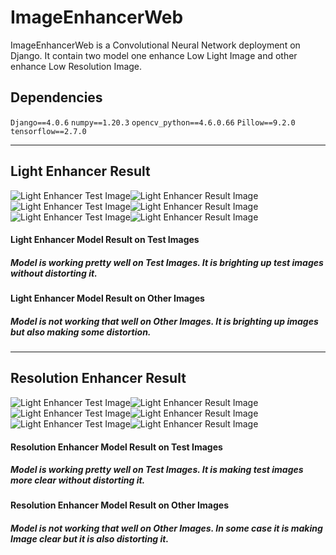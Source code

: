 # ImageEnhancerWeb
ImageEnhancerWeb is a Convolutional Neural Network deployment on Django. It contain two model one enhance Low Light Image and other enhance Low Resolution Image.

## Dependencies
`Django==4.0.6`
`numpy==1.20.3`
`opencv_python==4.6.0.66`
`Pillow==9.2.0`
`tensorflow==2.7.0`

<hr>

## Light Enhancer Result

![Light Enhancer Test Image](https://media.githubusercontent.com/media/riddhesh-jangid/ImageEnhancerWeb/main/result/778.png)![Light Enhancer Result Image](https://media.githubusercontent.com/media/riddhesh-jangid/ImageEnhancerWeb/main/result/778_processed.png)
<br>
![Light Enhancer Test Image](https://media.githubusercontent.com/media/riddhesh-jangid/ImageEnhancerWeb/main/result/111.png)![Light Enhancer Result Image](https://media.githubusercontent.com/media/riddhesh-jangid/ImageEnhancerWeb/main/result/111_processed.png)
<br>
![Light Enhancer Test Image](https://media.githubusercontent.com/media/riddhesh-jangid/ImageEnhancerWeb/main/result/780.png)![Light Enhancer Result Image](https://media.githubusercontent.com/media/riddhesh-jangid/ImageEnhancerWeb/main/result/780_processed.png)

#### Light Enhancer Model Result on Test Images
##### Model is working pretty well on Test Images. It is brighting up test images without distorting it.

#### Light Enhancer Model Result on Other Images
##### Model is not working that well on Other Images. It is brighting up images but also making some distortion.

<hr>

## Resolution Enhancer Result

![Light Enhancer Test Image](https://media.githubusercontent.com/media/riddhesh-jangid/ImageEnhancerWeb/main/result/7.png)![Light Enhancer Result Image](https://media.githubusercontent.com/media/riddhesh-jangid/ImageEnhancerWeb/main/result/7_processed.png)
<br>
![Light Enhancer Test Image](https://media.githubusercontent.com/media/riddhesh-jangid/ImageEnhancerWeb/main/result/5.png)![Light Enhancer Result Image](https://media.githubusercontent.com/media/riddhesh-jangid/ImageEnhancerWeb/main/result/5_processed.png)
<br>
![Light Enhancer Test Image](https://media.githubusercontent.com/media/riddhesh-jangid/ImageEnhancerWeb/main/result/13.png)![Light Enhancer Result Image](https://media.githubusercontent.com/media/riddhesh-jangid/ImageEnhancerWeb/main/result/13_processed.png)


#### Resolution Enhancer Model Result on Test Images
##### Model is working pretty well on Test Images. It is making test images more clear without distorting it.

#### Resolution Enhancer Model Result on Other Images
##### Model is not working that well on Other Images. In some case it is making Image clear but it is also distorting it.
